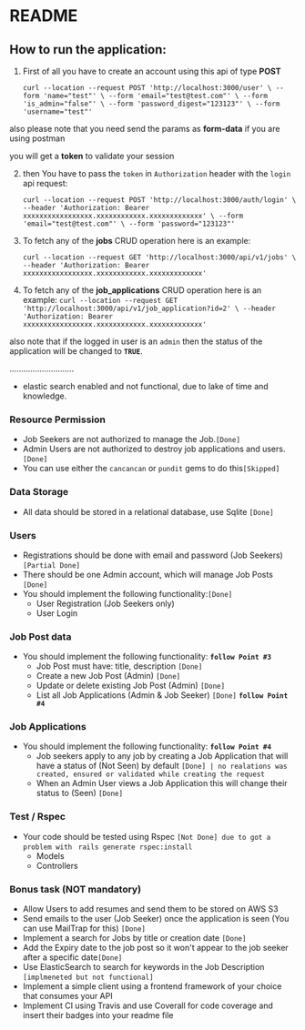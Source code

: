 # README

## How to run the application:

1. First of all you have to create an account using this api of type **POST**

   `curl --location --request POST 'http://localhost:3000/user' \
   --form 'name="test"' \
   --form 'email="test@test.com"' \
   --form 'is_admin="false"' \
   --form 'password_digest="123123"' \
   --form 'username="test"'
   `

also please note that you need send the params as **form-data** if you are using postman

you will get a **token** to validate your session

2. then You have to pass the `token` in `Authorization` header with the `login` api request:

   `curl --location --request POST 'http://localhost:3000/auth/login' \
   --header 'Authorization: Bearer xxxxxxxxxxxxxxxxx.xxxxxxxxxxxx.xxxxxxxxxxxxx' \
   --form 'email="test@test.com"' \
   --form 'password="123123"'`

3. To fetch any of the **jobs** CRUD operation here is an example:

   `curl --location --request GET 'http://localhost:3000/api/v1/jobs' \
   --header 'Authorization: Bearer xxxxxxxxxxxxxxxxx.xxxxxxxxxxxx.xxxxxxxxxxxxx'
   `

4. To fetch any of the **job_applications** CRUD operation here is an example:
   `curl --location --request GET 'http://localhost:3000/api/v1/job_application?id=2' \
   --header 'Authorization: Bearer xxxxxxxxxxxxxxxxx.xxxxxxxxxxxx.xxxxxxxxxxxxx'`

also note that if the logged in user is an `admin` then the status of the application will be changed to **`TRUE`**.

............................

- elastic search enabled and not functional, due to lake of time and knowledge.

### Resource Permission

- Job Seekers are not authorized to manage the Job.`[Done]`
- Admin Users are not authorized to destroy job applications and users.`[Done]`
- You can use either the `cancancan` or `pundit` gems to do this`[Skipped]`

### Data Storage

- All data should be stored in a relational database, use Sqlite `[Done]`

### Users

- Registrations should be done with email and password (Job Seekers) `[Partial Done]`
- There should be one Admin account, which will manage Job Posts `[Done]`
- You should implement the following functionality:`[Done]`
    - User Registration (Job Seekers only)
    - User Login

### Job Post data

- You should implement the following functionality: **`follow Point #3`**
    - Job Post must have: title, description `[Done]`
    - Create a new Job Post (Admin) `[Done]`
    - Update or delete existing Job Post (Admin) `[Done]`
    - List all Job Applications (Admin & Job Seeker) `[Done]` **`follow Point #4`**

### Job Applications

- You should implement the following functionality: **`follow Point #4`**
    - Job seekers apply to any job by creating a Job Application that will have a status of (Not Seen) by
      default `[Done] | no realations was created, ensured or validated while creating the request`
    - When an Admin User views a Job Application this will change their status to (Seen) `[Done]`

### Test / Rspec

- Your code should be tested using Rspec  `[Not Done] due to got a problem with` ` rails generate rspec:install`
    - Models
    - Controllers

### Bonus task (NOT mandatory)

- Allow Users to add resumes and send them to be stored on AWS S3
- Send emails to the user (Job Seeker) once the application is seen (You can use MailTrap for this) `[Done]`
- Implement a search for Jobs by title or creation date `[Done]`
- Add the Expiry date to the job post so it won't appear to the job seeker after a specific date`[Done]`
- Use ElasticSearch to search for keywords in the Job Description `[implmeneted but not functional]`
- Implement a simple client using a frontend framework of your choice that consumes your API
- Implement CI using Travis and use Coverall for code coverage and insert their badges into your readme file
